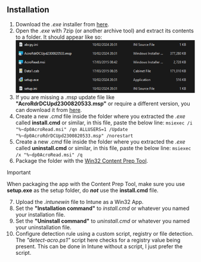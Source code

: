 ## Installation

1. Download the _.exe_ installer from [here](https://get.adobe.com/uk/reader/enterprise/).
2. Open the _.exe_ with 7zip (or another archive tool) and extract its contents to a folder. It should appear like so:
![The contents of the extracted Adobe Reader .exe file.](/.assets/acro-setup.png)
4. If you are missing a _.msp_ update file like **"AcroRdrDCUpd2300820533.msp"** or require a different version, you can download it from [here](https://www.adobe.com/devnet-docs/acrobatetk/tools/ReleaseNotesDC/index.html).
5. Create a new _.cmd_ file inside the folder where you extracted the _.exe_ called **install.cmd** or similar, in this file, paste the below line:
```msiexec /i "%~dp0AcroRead.msi" /qn ALLUSERS=1 /Update "%~dp0AcroRdrDCUpd2300820533.msp" /norestart```
6. Create a new _.cmd_ file inside the folder where you extracted the _.exe_ called **uninstall.cmd** or similar, in this file, paste the below line:
```msiexec /x "%~dp0AcroRead.msi" /q```
7. Package the folder with the [Win32 Content Prep Tool](https://github.com/microsoft/Microsoft-Win32-Content-Prep-Tool). 
> [!IMPORTANT]
> When packaging the app with the Content Prep Tool, make sure you use **setup.exe** as the setup folder, do **_not_** use the **install.cmd** file.
7. Upload the _.intunewin_ file to Intune as a Win32 App.
8. Set the **"Installation command"** to _install.cmd_ or whatever you named your installation file. 
9. Set the **"Uninstall command"** to _uninstall.cmd_ or whatever you named your uninstallation file.
10. Configure detection rule using a custom script, registry or file detection. The _"detect-acro.ps1"_ script here checks for a registry value being present. This can be done in Intune without a script, I just prefer the script.
